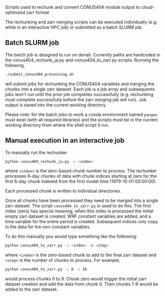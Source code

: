 Scripts used to rechunk and convert CONUS404 module output to cloud-optimized zarr format

The rechunking and zarr merging scripts can be executed individually 
(e.g. while in an interactive HPC job) or submitted as a batch SLURM job.

## Batch SLURM job

The batch job is designed to run on denali. Currently paths are hardcoded in the
conus404_rechunk_ja.py and conus404_to_zarr.py scripts. Running the following,

```bash
./submit_conus404_processing.sh
```

will submit jobs for rechunking the CONUS404 variables and merging the chunks 
into a single zarr dataset. Each job is a job array and subsequents jobs won't 
run until the prior job completes successfully (e.g. rechunking must complete 
successfully before the zarr merging job will run). Job output is saved into 
the current working directory.

Please note: for the batch jobs to work a conda environment named `pangeo` must
exist (with all required libraries) and the scripts must be in the current 
working directory from where the shell script it run.

## Manual execution in an interactive job
To manually run the rechunker
```bash
python conus404_rechunk_ja.py -i <index>
```
where `<index>` is the zero-based chunk number to process. The rechunker processes 
6-day chunks of data with chunk indices starting at zero for the first 6-day chunk
indexed from the first model time (1979-10-01 00:00:00).

Each processed chunk is written to individual directories.

Once all chunks have been processed they need to be merged into a single zarr 
dataset. The script `conus404_to_zarr.py` is used to do this. The first index (zero) 
has special meaning; when this index is processed the initial empty zarr dataset is 
created, WRF constant variables are added, and a time variable for the entire
period is created. Subsequent indices only copy in the data for the non-constant 
variables.

To do this manually you would type something like the folllowing:

```bash
python conus404_to_zarr.py -i <index> -s <step>
```

where `<index>` is the zero-based chunk to add to the final zarr dataset and 
`<step>` is the number of chunks to process. For example,

```bash
python conus404_to_zarr.py -i 0 -s 10
```
would process chunks 0 to 9. Chunk zero would trigger the initial zarr dataset
creation and add the data from chunk 0. Then chunks 1-9 would be added to the zarr 
dataset. 

